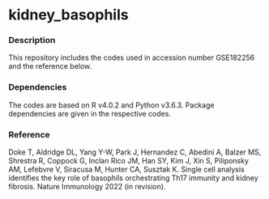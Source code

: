 # kidney_basophils

### Description
This repository includes the codes used in accession number GSE182256 and the reference below.

### Dependencies
The codes are based on R v4.0.2 and Python v3.6.3. Package dependencies are given in the respective codes.

### Reference
Doke T, Aldridge DL, Yang Y-W, Park J, Hernandez C, Abedini A, Balzer MS, Shrestra R, Coppock G, Inclan Rico JM, Han SY, Kim J, Xin S, Piliponsky AM, Lefebvre V, Siracusa M, Hunter CA, Susztak K. Single cell analysis identifies the key role of basophils orchestrating Th17 immunity and kidney fibrosis. Nature Immunology 2022 (in revision).
